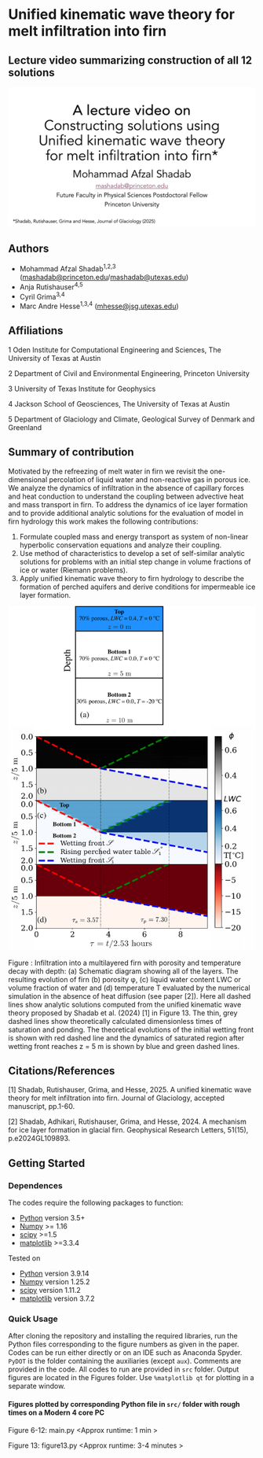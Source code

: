 # Unified kinematic wave theory for melt infiltration into firn

## Lecture video summarizing construction of all 12 solutions
[![Watch the lecture video](./Figures/Lecture_video.jpg)](./Lecture_video.mp4)


## Authors
- Mohammad Afzal Shadab<sup>1,2,3</sup> (mashadab@princeton.edu/mashadab@utexas.edu)
- Anja Rutishauser<sup>4,5</sup>
- Cyril Grima<sup>3,4</sup>
- Marc Andre Hesse<sup>1,3,4</sup> (mhesse@jsg.utexas.edu)

## Affiliations
1 Oden Institute for Computational Engineering and Sciences, The University of Texas at Austin

2 Department of Civil and Environmental Engineering, Princeton University

3 University of Texas Institute for Geophysics   

4 Jackson School of Geosciences, The University of Texas at Austin

5 Department of Glaciology and Climate, Geological Survey of Denmark and Greenland

## Summary of contribution
Motivated by the refreezing of melt water in firn we revisit the one-dimensional percolation of liquid water and non-reactive gas in porous ice. We analyze the dynamics of infiltration in the absence of capillary forces and heat conduction to understand the coupling between advective heat and mass transport in firn. To address the dynamics of ice layer formation and to provide additional analytic solutions for the evaluation of model in firn hydrology this work makes the following contributions:

1. Formulate coupled mass and energy transport as system of non-linear hyperbolic conservation equations and analyze their coupling.
2. Use method of characteristics to develop a set of self-similar analytic solutions for problems with an initial step change in volume fractions of ice or water (Riemann problems). 
3. Apply unified kinematic wave theory to firn hydrology to describe the formation of perched aquifers and derive conditions for impermeable ice layer formation.

<p align="center">
<img src="./Cover/cover.png" height="700">
</p>
Figure : Infiltration into a multilayered firn with porosity and temperature decay with depth: (a) Schematic diagram showing all of the layers. The resulting evolution of firn (b) porosity φ, (c) liquid water content LWC or volume fraction of water and (d) temperature T evaluated by the numerical simulation in the absence of heat diffusion (see paper [2]). Here all dashed lines show analytic solutions computed from the unified kinematic wave theory proposed by Shadab et al. (2024) [1] in Figure 13. The thin, grey dashed lines show theoretically calculated dimensionless times of saturation and ponding. The theoretical evolutions of the initial wetting front is shown with red dashed line  and the dynamics of saturated region after wetting front reaches z = 5 m is shown by blue and green dashed lines.


## Citations/References
[1] Shadab, Rutishauser, Grima, and Hesse, 2025. A unified kinematic wave theory for melt infiltration into firn. Journal of Glaciology, accepted manuscript, pp.1-60.

[2] Shadab, Adhikari, Rutishauser, Grima, and Hesse, 2024. A mechanism for ice layer formation in glacial firn. Geophysical Research Letters, 51(15), p.e2024GL109893.

## Getting Started
### Dependences

The codes require the following packages to function:
- [Python](https://www.python.org/) version 3.5+
- [Numpy](http://www.numpy.org/) >= 1.16
- [scipy](https://www.scipy.org/) >=1.5
- [matplotlib](https://matplotlib.org/) >=3.3.4

Tested on
- [Python](https://www.python.org/) version 3.9.14
- [Numpy](http://www.numpy.org/) version 1.25.2
- [scipy](https://www.scipy.org/) version 1.11.2
- [matplotlib](https://matplotlib.org/) version 3.7.2


### Quick Usage
After cloning the repository and installing the required libraries, run the Python files corresponding to the figure numbers as given in the paper. Codes can be run either directly or on an IDE such as Anaconda Spyder. `PyDOT` is the folder containing the auxiliaries (except `aux`). Comments are provided in the code. All codes to run are provided in `src` folder. Output figures are located in the Figures folder. Use `%matplotlib qt` for plotting in a separate window.

#### Figures plotted by corresponding Python file in `src/` folder with rough times on a Modern 4 core PC
Figure 6-12: main.py   <Approx runtime: 1 min >

Figure   13: figure13.py   <Approx runtime: 3-4 minutes >
